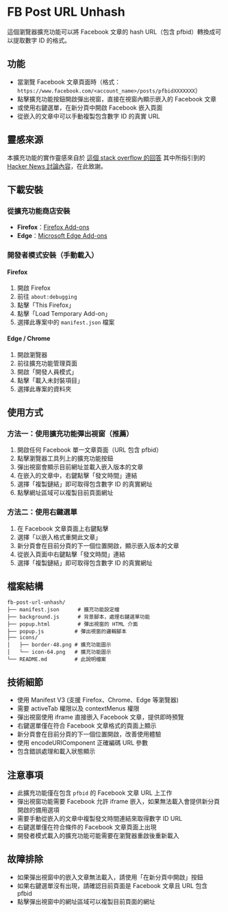 # FB Post URL Unhash

這個瀏覽器擴充功能可以將 Facebook 文章的 hash URL（包含 pfbid）轉換成可以提取數字 ID 的格式。

## 功能

- 當瀏覽 Facebook 文章頁面時（格式：`https://www.facebook.com/<account_name>/posts/pfbidXXXXXXX`）
- 點擊擴充功能按鈕開啟彈出視窗，直接在視窗內顯示嵌入的 Facebook 文章
- 或使用右鍵選單，在新分頁中開啟 Facebook 嵌入頁面
- 從嵌入的文章中可以手動複製包含數字 ID 的真實 URL

## 靈感來源

本擴充功能的實作靈感來自於 [這個 stack overflow 的回答](https://stackoverflow.com/a/76897937) 其中所指引到的 [Hacker News 討論內容](https://news.ycombinator.com/item?id=32118095)，在此致謝。

## 下載安裝

### 從擴充功能商店安裝

- **Firefox**：[Firefox Add-ons](https://addons.mozilla.org/zh-TW/firefox/addon/fb-post-url-unhash/)
- **Edge**：[Microsoft Edge Add-ons](https://microsoftedge.microsoft.com/addons/detail/fb-post-url-unhash/hlflbmnnaeonnbbiojbhkoemlmamolmj)

### 開發者模式安裝（手動載入）

#### Firefox

1. 開啟 Firefox
2. 前往 `about:debugging`
3. 點擊「This Firefox」
4. 點擊「Load Temporary Add-on」
5. 選擇此專案中的 `manifest.json` 檔案

#### Edge / Chrome

1. 開啟瀏覽器
2. 前往擴充功能管理頁面
3. 開啟「開發人員模式」
4. 點擊「載入未封裝項目」
5. 選擇此專案的資料夾

## 使用方式

### 方法一：使用擴充功能彈出視窗（推薦）

1. 開啟任何 Facebook 單一文章頁面（URL 包含 pfbid）
2. 點擊瀏覽器工具列上的擴充功能按鈕
3. 彈出視窗會顯示目前網址並載入嵌入版本的文章
4. 在嵌入的文章中，右鍵點擊「發文時間」連結
5. 選擇「複製鏈結」即可取得包含數字 ID 的真實網址
6. 點擊網址區域可以複製目前頁面網址

### 方法二：使用右鍵選單

1. 在 Facebook 文章頁面上右鍵點擊
2. 選擇「以嵌入格式重開此文章」
3. 新分頁會在目前分頁的下一個位置開啟，顯示嵌入版本的文章
4. 從嵌入頁面中右鍵點擊「發文時間」連結
5. 選擇「複製鏈結」即可取得包含數字 ID 的真實網址

## 檔案結構

```text
fb-post-url-unhash/
├── manifest.json      # 擴充功能設定檔
├── background.js      # 背景腳本，處理右鍵選單功能
├── popup.html         # 彈出視窗的 HTML 介面
├── popup.js          # 彈出視窗的邏輯腳本
├── icons/
│   ├── border-48.png # 擴充功能圖示
│   └── icon-64.png   # 擴充功能圖示
└── README.md         # 此說明檔案
```

## 技術細節

- 使用 Manifest V3 (支援 Firefox、Chrome、Edge 等瀏覽器)
- 需要 activeTab 權限以及 contextMenus 權限
- 彈出視窗使用 iframe 直接嵌入 Facebook 文章，提供即時預覽
- 右鍵選單僅在符合 Facebook 文章格式的頁面上顯示
- 新分頁會在目前分頁的下一個位置開啟，改善使用體驗
- 使用 encodeURIComponent 正確編碼 URL 參數
- 包含錯誤處理和載入狀態顯示

## 注意事項

- 此擴充功能僅在包含 `pfbid` 的 Facebook 文章 URL 上工作
- 彈出視窗功能需要 Facebook 允許 iframe 嵌入，如果無法載入會提供新分頁開啟的備用選項
- 需要手動從嵌入的文章中複製發文時間連結來取得數字 ID URL
- 右鍵選單僅在符合條件的 Facebook 文章頁面上出現
- 開發者模式載入的擴充功能可能需要在瀏覽器重啟後重新載入

## 故障排除

- 如果彈出視窗中的嵌入文章無法載入，請使用「在新分頁中開啟」按鈕
- 如果右鍵選單沒有出現，請確認目前頁面是 Facebook 文章且 URL 包含 pfbid
- 點擊彈出視窗中的網址區域可以複製目前頁面的網址
